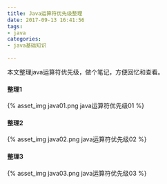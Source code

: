 ```yaml
---
title: Java运算符优先级整理
date: 2017-09-13 16:41:56
tags: 
- java
categories: 
- java基础知识

---
```


本文整理java运算符优先级，做个笔记，方便回忆和查看。

<!-- more -->

#### 整理1
{% asset_img java01.png java运算符优先级01 %}

#### 整理2
{% asset_img java02.png java运算符优先级02 %}

#### 整理3
{% asset_img java03.png java运算符优先级03 %}
